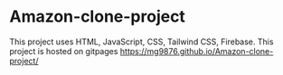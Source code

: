 # Amazon-clone-project
This project uses HTML, JavaScript, CSS, Tailwind CSS, Firebase.
This project is hosted on gitpages https://mg9876.github.io/Amazon-clone-project/
